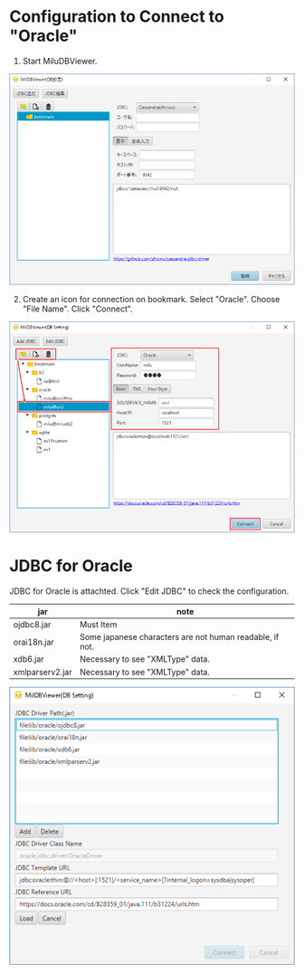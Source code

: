 # Configuration to Connect to "Oracle"

1. Start MiluDBViewer.

![alt tag](a01.start.png)

2. Create an icon for connection on bookmark. Select "Oracle". Choose "File Name". Click "Connect".

![alt tag](a03.connect_Oracle.png)

# JDBC for Oracle

JDBC for Oracle is attachted. Click "Edit JDBC" to check the configuration.

jar|note
---|----
ojdbc8.jar|Must Item
orai18n.jar|Some japanese characters are not human readable, if not.
xdb6.jar|Necessary to see "XMLType" data.
xmlparserv2.jar|Necessary to see "XMLType" data.

![alt tag](a04.edit_driver_Oracle.png)

